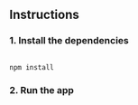 ﻿## Instructions 

### 1. Install the dependencies
```bash

npm install

```

### 2. Run the app
```bash
